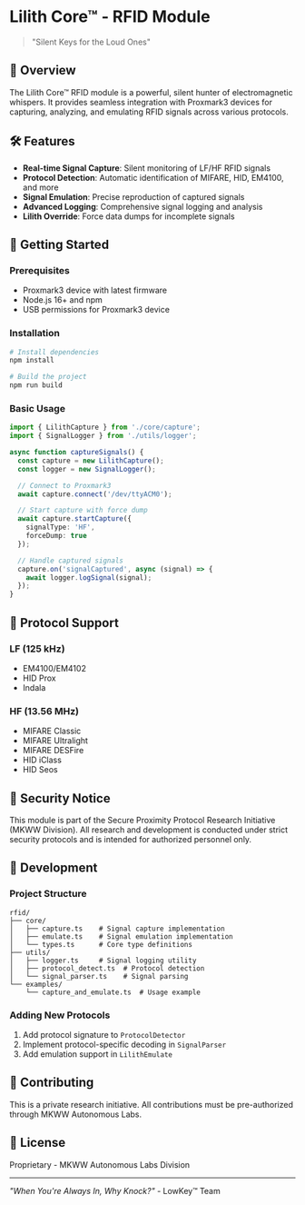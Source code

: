 # Lilith Core™ - RFID Module

> "Silent Keys for the Loud Ones"

## 🧬 Overview

The Lilith Core™ RFID module is a powerful, silent hunter of electromagnetic whispers. It provides seamless integration with Proxmark3 devices for capturing, analyzing, and emulating RFID signals across various protocols.

## 🛠️ Features

- **Real-time Signal Capture**: Silent monitoring of LF/HF RFID signals
- **Protocol Detection**: Automatic identification of MIFARE, HID, EM4100, and more
- **Signal Emulation**: Precise reproduction of captured signals
- **Advanced Logging**: Comprehensive signal logging and analysis
- **Lilith Override**: Force data dumps for incomplete signals

## 🚀 Getting Started

### Prerequisites

- Proxmark3 device with latest firmware
- Node.js 16+ and npm
- USB permissions for Proxmark3 device

### Installation

```bash
# Install dependencies
npm install

# Build the project
npm run build
```

### Basic Usage

```typescript
import { LilithCapture } from './core/capture';
import { SignalLogger } from './utils/logger';

async function captureSignals() {
  const capture = new LilithCapture();
  const logger = new SignalLogger();

  // Connect to Proxmark3
  await capture.connect('/dev/ttyACM0');

  // Start capture with force dump
  await capture.startCapture({
    signalType: 'HF',
    forceDump: true
  });

  // Handle captured signals
  capture.on('signalCaptured', async (signal) => {
    await logger.logSignal(signal);
  });
}
```

## 🧪 Protocol Support

### LF (125 kHz)
- EM4100/EM4102
- HID Prox
- Indala

### HF (13.56 MHz)
- MIFARE Classic
- MIFARE Ultralight
- MIFARE DESFire
- HID iClass
- HID Seos

## 🔐 Security Notice

This module is part of the Secure Proximity Protocol Research Initiative (MKWW Division). All research and development is conducted under strict security protocols and is intended for authorized personnel only.

## 🎯 Development

### Project Structure

```
rfid/
├── core/
│   ├── capture.ts    # Signal capture implementation
│   ├── emulate.ts    # Signal emulation implementation
│   └── types.ts      # Core type definitions
├── utils/
│   ├── logger.ts     # Signal logging utility
│   ├── protocol_detect.ts  # Protocol detection
│   └── signal_parser.ts    # Signal parsing
└── examples/
    └── capture_and_emulate.ts  # Usage example
```

### Adding New Protocols

1. Add protocol signature to `ProtocolDetector`
2. Implement protocol-specific decoding in `SignalParser`
3. Add emulation support in `LilithEmulate`

## 🖤 Contributing

This is a private research initiative. All contributions must be pre-authorized through MKWW Autonomous Labs.

## 📜 License

Proprietary - MKWW Autonomous Labs Division

---

*"When You're Always In, Why Knock?"* - LowKey™ Team 